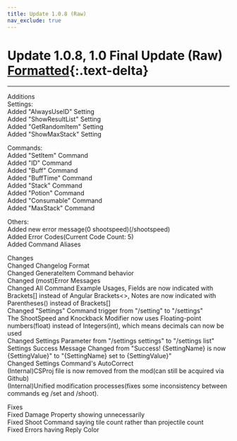 ```yaml
---
title: Update 1.0.8 (Raw)
nav_exclude: true
---
```


# Update 1.0.8, 1.0 Final Update (Raw)  [Formatted](1.0.8.md){:.text-delta}

---

Additions<br>
Settings:<br>
Added "AlwaysUseID" Setting<br>
Added "ShowResultList" Setting<br>
Added "GetRandomItem" Setting<br>
Added "ShowMaxStack" Setting

Commands:<br>
Added "SetItem" Command<br>
Added "ID" Command<br>
Added "Buff" Command<br>
Added "BuffTime" Command<br>
Added "Stack" Command<br>
Added "Potion" Command<br>
Added "Consumable" Command<br>
Added "MaxStack" Command

Others:<br>
Added new error message(0 shootspeed)(/shootspeed)<br>
Added Error Codes(Current Code Count: 5)<br>
Added Command Aliases

Changes<br>
Changed Changelog Format<br>
Changed GenerateItem Command behavior<br>
Changed (most)Error Messages<br>
Changed All Command Example Usages, Fields are now indicated with Brackets[] instead of Angular Brackets<>, Notes are now indicated with Parentheses() instead of Brackets[]<br>
Changed "Settings" Command trigger from "/setting" to "/settings"<br>
The ShootSpeed and Knockback Modifier now uses Floating-point numbers(float) instead of Integers(int), which means decimals can now be used<br>
Changed Settings Parameter from "/settings settings" to "/settings list"<br>
Settings Success Message Changed from "Success! {SettingName} is now {SettingValue}" to "{SettingName} set to {SettingValue}"<br>
Changed Settings Command's AutoCorrect<br>
(Internal)CSProj file is now removed from the mod(can still be acquired via Github)<br>
(Internal)Unified modification processes(fixes some inconsistency between commands eg /set and /shoot).<br>

Fixes<br>
Fixed Damage Property showing unnecessarily<br>
Fixed Shoot Command saying tile count rather than projectile count<br>
Fixed Errors having Reply Color<br>